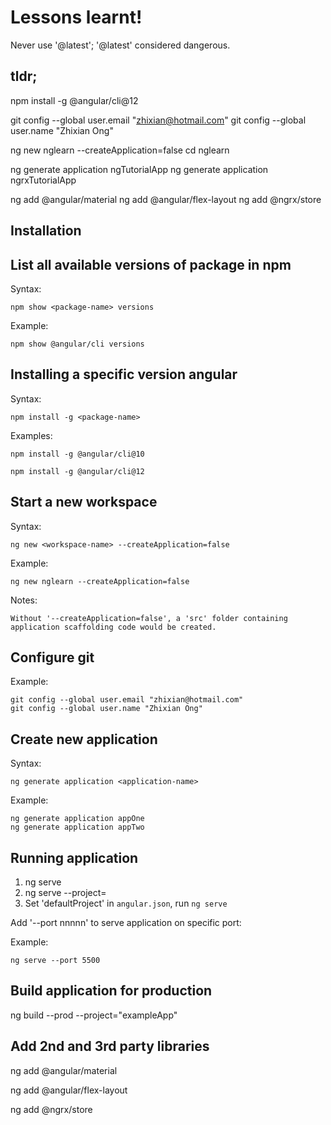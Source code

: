 # Lessons learnt!

Never use '@latest'; '@latest' considered dangerous.

## tldr; 

npm install -g @angular/cli@12

git config --global user.email "zhixian@hotmail.com"
git config --global user.name "Zhixian Ong"

ng new nglearn --createApplication=false
cd nglearn

ng generate application ngTutorialApp
ng generate application ngrxTutorialApp

ng add @angular/material
ng add @angular/flex-layout
ng add @ngrx/store


## Installation

## List all available versions of package in npm

Syntax:

    npm show <package-name> versions

Example:

    npm show @angular/cli versions

## Installing a specific version angular

Syntax:

    npm install -g <package-name>

Examples:

    npm install -g @angular/cli@10

    npm install -g @angular/cli@12

## Start a new workspace

Syntax:

    ng new <workspace-name> --createApplication=false

Example:

    ng new nglearn --createApplication=false

Notes:

    Without '--createApplication=false', a 'src' folder containing application scaffolding code would be created.


## Configure git

Example:

    git config --global user.email "zhixian@hotmail.com"
    git config --global user.name "Zhixian Ong"

## Create new application

Syntax:

    ng generate application <application-name>

Example:

    ng generate application appOne
    ng generate application appTwo

## Running application

1.  ng serve <application-name>
2.  ng serve --project=<application-name>
3.  Set 'defaultProject' in `angular.json`, run `ng serve`

Add '--port nnnnn' to serve application on specific port:

Example:

    ng serve --port 5500

## Build application for production

ng build --prod --project="exampleApp"

## Add 2nd and 3rd party libraries

ng add @angular/material

ng add @angular/flex-layout

ng add @ngrx/store
 